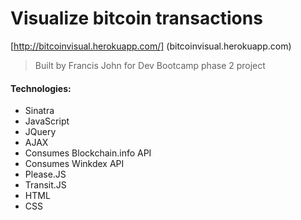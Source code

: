 # Visualize bitcoin transactions

[http://bitcoinvisual.herokuapp.com/] (bitcoinvisual.herokuapp.com)
 
> Built by Francis John for Dev Bootcamp phase 2 project

#### Technologies:
* Sinatra
* JavaScript
* JQuery
* AJAX
* Consumes Blockchain.info API
* Consumes Winkdex API
* Please.JS
* Transit.JS
* HTML
* CSS